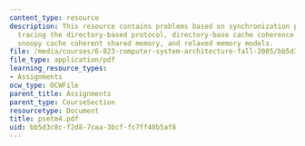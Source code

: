 ```yaml
---
content_type: resource
description: This resource contains problems based on synchronization primitives,
  tracing the directory-based protocol, directory-base cache coherence update protocols,
  snoopy cache coherent shared memory, and relaxed memory models.
file: /media/courses/6-823-computer-system-architecture-fall-2005/bb5d3c8cf2d87caa3bcffc7ff40b5af8_psetm4.pdf
file_type: application/pdf
learning_resource_types:
- Assignments
ocw_type: OCWFile
parent_title: Assignments
parent_type: CourseSection
resourcetype: Document
title: psetm4.pdf
uid: bb5d3c8c-f2d8-7caa-3bcf-fc7ff40b5af8
---
```


